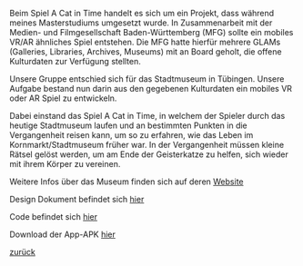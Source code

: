 Beim Spiel A Cat in Time handelt es sich um ein Projekt, dass während meines Masterstudiums umgesetzt wurde. 
In Zusammenarbeit mit der Medien- und Filmgesellschaft Baden-Württemberg (MFG) sollte ein mobiles VR/AR ähnliches Spiel entstehen.
Die MFG hatte hierfür mehrere GLAMs (Galleries, Libraries, Archives, Museums) mit an Board geholt, die offene Kulturdaten zur Verfügung stellten.

Unsere Gruppe entschied sich für das Stadtmuseum in Tübingen. Unsere Aufgabe bestand nun darin aus den gegebenen Kulturdaten ein mobiles VR oder AR Spiel zu entwickeln.

Dabei einstand das Spiel A Cat in Time, in welchem der Spieler durch das heutige Stadtmuseum laufen und an bestimmten Punkten in die Vergangenheit reisen kann, um so zu erfahren, wie das Leben im Kornmarkt/Stadtmuseum früher war.
In der Vergangenheit müssen kleine Rätsel gelöst werden, um am Ende der Geisterkatze zu helfen, sich wieder mit ihrem Körper zu vereinen.

Weitere Infos über das Museum finden sich auf deren [Website](https://www.tuebingen.de/stadtmuseum/)

Design Dokument befindet sich [hier](Cat_Design.pdf)

Code befindet sich [hier](https://github.com/P34nut/A_Cat_In_Time)

Download der App-APK [hier](https://drive.google.com/file/d/1_DWjKOdqAxEk2m3imQATNnsY8-dER7HX/view?usp=sharing)

[zurück](portfolio.md)

